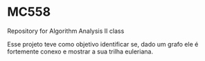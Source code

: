 # MC558
Repository for Algorithm Analysis II class

Esse projeto teve como objetivo identificar se, dado um grafo ele é fortemente conexo e mostrar a sua trilha euleriana.
